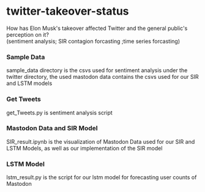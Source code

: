 # twitter-takeover-status
How has Elon Musk's takeover affected Twitter and the general public's perception on it?
<br>(sentiment analysis; SIR contagion forcasting ;time series forcasting)


### Sample Data
sample_data directory is the csvs used for sentiment analysis under the twitter directory, the used mastodon data contains the csvs used for our SIR and LSTM models

### Get Tweets
get_Tweets.py is sentiment analysis script

### Mastodon Data and SIR Model
SIR_result.ipynb is the visualization of Mastodon Data used for our SIR and LSTM Models, as well as our implementation of the SIR model

### LSTM Model
lstm_result.py is the script for our lstm model for forecasting user counts of Mastodon
